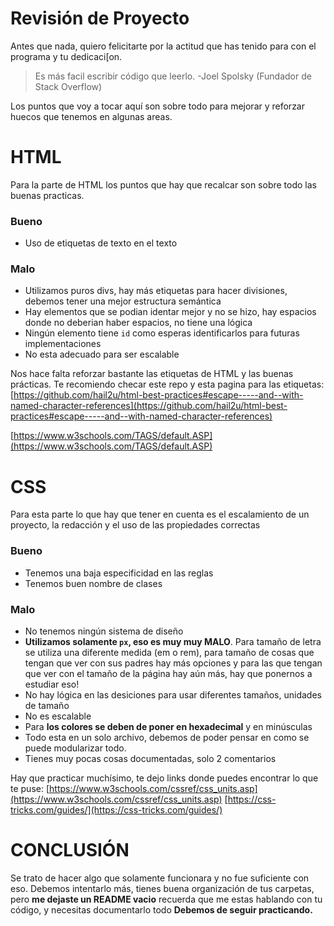 
# Revisión de Proyecto 

Antes que nada, quiero felicitarte por la actitud que has tenido para con el programa y tu dedicaci[on.

> Es más facil escribir código que leerlo.
> -Joel Spolsky (Fundador de Stack Overflow)

Los puntos que voy a tocar aquí son sobre todo para mejorar y reforzar huecos que tenemos en algunas areas.

# HTML

Para la parte de HTML los puntos que hay que recalcar son sobre todo las buenas practicas.

###  Bueno

- Uso de etiquetas de texto en el texto 

### Malo

- Utilizamos puros divs, hay más etiquetas para hacer divisiones, debemos tener una mejor estructura semántica
- Hay elementos que se podian identar mejor y no se hizo, hay espacios donde no deberian haber espacios, no tiene una lógica
- Ningún elemento tiene `id` como esperas identificarlos para futuras implementaciones
- No esta adecuado para ser escalable

Nos hace falta reforzar bastante las etiquetas de HTML y las buenas prácticas.
Te recomiendo checar este repo y esta pagina para las etiquetas:
[https://github.com/hail2u/html-best-practices#escape-----and--with-named-character-references](https://github.com/hail2u/html-best-practices#escape-----and--with-named-character-references)

[https://www.w3schools.com/TAGS/default.ASP](https://www.w3schools.com/TAGS/default.ASP)

# CSS

Para esta parte lo que hay que tener en cuenta es el escalamiento de un proyecto, la redacción y el uso de las propiedades correctas

### Bueno

- Tenemos una baja especificidad en las reglas
- Tenemos buen nombre de clases

### Malo

- No tenemos ningún sistema de diseño
- **Utilizamos solamente `px`, eso es muy muy MALO**. Para tamaño de letra se utiliza una diferente medida (em o rem), para tamaño de cosas que tengan que ver con sus padres hay más opciones y para las que tengan que ver con el tamaño de la página hay aún más, hay que ponernos a estudiar eso!
- No hay lógica en las desiciones para usar diferentes tamaños, unidades de tamaño
- No es escalable
- Para **los colores se deben de poner en hexadecimal** y en minúsculas
- Todo esta en un solo archivo, debemos de poder pensar en como se puede modularizar todo.
- Tienes muy pocas cosas documentadas, solo 2 comentarios

Hay que practicar muchísimo, te dejo links donde puedes encontrar lo que te puse:
[https://www.w3schools.com/cssref/css_units.asp](https://www.w3schools.com/cssref/css_units.asp)
[https://css-tricks.com/guides/](https://css-tricks.com/guides/)

# CONCLUSIÓN

Se trato de hacer algo que solamente funcionara y no fue suficiente con eso. Debemos intentarlo más, tienes buena organización de tus carpetas, pero **me dejaste un README vacio** recuerda que me estas hablando con tu código, y necesitas documentarlo todo
**Debemos de seguir practicando.**
